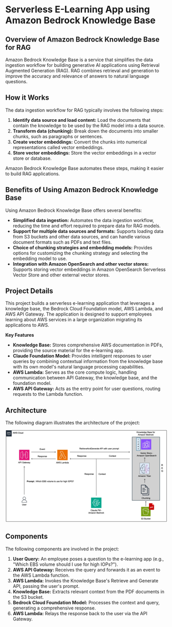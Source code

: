 # Serverless E-Learning App using Amazon Bedrock Knowledge Base

## Overview of Amazon Bedrock Knowledge Base for RAG

Amazon Bedrock Knowledge Base is a service that simplifies the data ingestion workflow for building generative AI applications using Retrieval Augmented Generation (RAG). RAG combines retrieval and generation to improve the accuracy and relevance of answers to natural language questions.

## How it Works

The data ingestion workflow for RAG typically involves the following steps:

1. **Identify data source and load content:** Load the documents that contain the knowledge to be used by the RAG model into a data source.
2. **Transform data (chunking):** Break down the documents into smaller chunks, such as paragraphs or sentences.
3. **Create vector embeddings:** Convert the chunks into numerical representations called vector embeddings.
4. **Store vector embeddings:** Store the vector embeddings in a vector store or database.

Amazon Bedrock Knowledge Base automates these steps, making it easier to build RAG applications.

## Benefits of Using Amazon Bedrock Knowledge Base

Using Amazon Bedrock Knowledge Base offers several benefits:

- **Simplified data ingestion:** Automates the data ingestion workflow, reducing the time and effort required to prepare data for RAG models.
- **Support for multiple data sources and formats:** Supports loading data from S3 buckets and other data sources, and can handle various document formats such as PDFs and text files.
- **Choice of chunking strategies and embedding models:** Provides options for customizing the chunking strategy and selecting the embedding model to use.
- **Integration with Amazon OpenSearch and other vector stores:** Supports storing vector embeddings in Amazon OpenSearch Serverless Vector Store and other external vector stores.

## Project Details  

This project builds a serverless e-learning application that leverages a knowledge base, the Bedrock Cloud Foundation model, AWS Lambda, and AWS API Gateway. The application is designed to support employees learning about AWS services in a large organization migrating its applications to AWS.

**Key Features**

* **Knowledge Base:**  Stores comprehensive AWS documentation in PDFs, providing the source material for the e-learning app.  
* **Claude Foundation Model:**  Provides intelligent responses to user queries by combining contextual information from the knowledge base with its own model's natural language processing capabilities.
* **AWS Lambda:**  Serves as the core compute logic, handling communication between API Gateway, the knowledge base, and the foundation model.
* **AWS API Gateway:**  Acts as the entry point for user questions, routing requests to the Lambda function. 

## Architecture

The following diagram illustrates the architecture of the project:

<img src="docs/aws-gai-kb-rag-elearning-arch.jpg" alt="Architecture Diagram" width="600">

## Components

The following components are involved in the project:

1. **User Query:** An employee poses a question to the e-learning app (e.g., "Which EBS volume should I use for high IOPs?").
2. **AWS API Gateway:**  Receives the query and forwards it as an event to the AWS Lambda function.
3. **AWS Lambda:**  Invokes the Knowledge Base's Retrieve and Generate API, passing the user's prompt.
4. **Knowledge Base:** Extracts relevant context from the PDF documents in the S3 bucket.
5. **Bedrock Cloud Foundation Model:**  Processes the context and query, generating a comprehensive response. 
6. **AWS Lambda:** Relays the response back to the user via the API Gateway.

